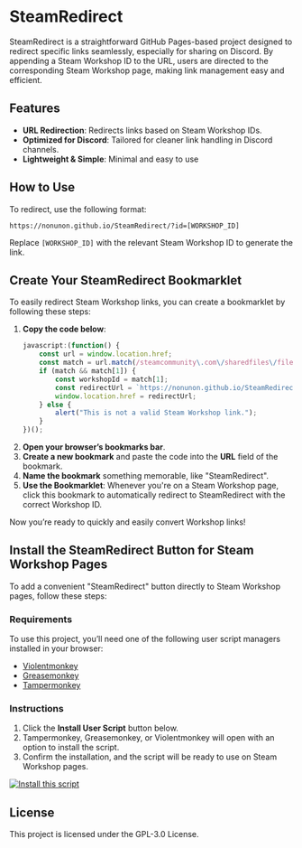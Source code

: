 
# SteamRedirect

SteamRedirect is a straightforward GitHub Pages-based project designed to redirect specific links seamlessly, especially for sharing on Discord. By appending a Steam Workshop ID to the URL, users are directed to the corresponding Steam Workshop page, making link management easy and efficient.

## Features

- **URL Redirection**: Redirects links based on Steam Workshop IDs.
- **Optimized for Discord**: Tailored for cleaner link handling in Discord channels.
- **Lightweight & Simple**: Minimal and easy to use

## How to Use

To redirect, use the following format:

```
https://nonunon.github.io/SteamRedirect/?id=[WORKSHOP_ID]
```

Replace `[WORKSHOP_ID]` with the relevant Steam Workshop ID to generate the link.

## Create Your SteamRedirect Bookmarklet

To easily redirect Steam Workshop links, you can create a bookmarklet by following these steps:

1. **Copy the code below**:
    ```javascript
    javascript:(function() {
        const url = window.location.href;
        const match = url.match(/steamcommunity\.com\/sharedfiles\/filedetails\/\?id=(\d+)/);
        if (match && match[1]) {
            const workshopId = match[1];
            const redirectUrl = `https://nonunon.github.io/SteamRedirect/?id=${workshopId}`;
            window.location.href = redirectUrl;
        } else {
            alert("This is not a valid Steam Workshop link.");
        }
    })();
    ```
2. **Open your browser’s bookmarks bar**.
3. **Create a new bookmark** and paste the code into the **URL** field of the bookmark.
4. **Name the bookmark** something memorable, like "SteamRedirect".
5. **Use the Bookmarklet**: Whenever you're on a Steam Workshop page, click this bookmark to automatically redirect to SteamRedirect with the correct Workshop ID.

Now you’re ready to quickly and easily convert Workshop links!

## Install the SteamRedirect Button for Steam Workshop Pages

To add a convenient "SteamRedirect" button directly to Steam Workshop pages, follow these steps:

### Requirements

To use this project, you’ll need one of the following user script managers installed in your browser:

- [Violentmonkey](https://violentmonkey.github.io/get-it/)
- [Greasemonkey](https://addons.mozilla.org/en-US/firefox/addon/greasemonkey/)
- [Tampermonkey](https://www.tampermonkey.net/)

### Instructions
1. Click the **Install User Script** button below.
2. Tampermonkey, Greasemonkey, or Violentmonkey will open with an option to install the script.
3. Confirm the installation, and the script will be ready to use on Steam Workshop pages.

[![Install this script](https://img.shields.io/badge/Install%20User%20Script-green?style=for-the-badge)](https://github.com/YourUsername/YourRepositoryName/raw/main/SteamRedirect.user.js)

## License

This project is licensed under the GPL-3.0 License.
